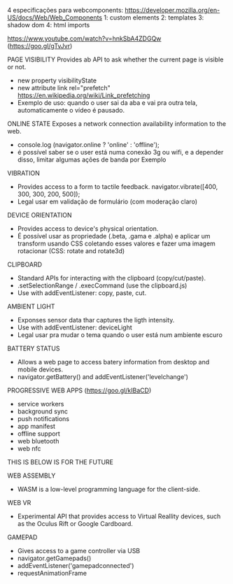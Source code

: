 4 especificações para webcomponents: https://developer.mozilla.org/en-US/docs/Web/Web_Components
1: custom elements
2: templates
3: shadow dom
4: html imports

https://www.youtube.com/watch?v=hnkSbA4ZDGQw (https://goo.gl/gTvJvr)

PAGE VISIBILITY
Provides ab API to ask whether the current page is visible or not.
- new property visibilityState
- new attribute link rel="prefetch" https://en.wikipedia.org/wiki/Link_prefetching
- Exemplo de uso: quando o user sai da aba e vai pra outra tela, automaticamente o vídeo é pausado.

ONLINE STATE
Exposes a network connection availability information to the web.
- console.log (navigator.online ? 'online' : 'offline');
- é possível saber se o user está numa conexão 3g ou wifi, e a depender disso, limitar algumas ações de banda por Exemplo

VIBRATION
- Provides access to a form to tactile feedback.
navigator.vibrate([400, 300, 300, 200, 500]);
- Legal usar em validação de formulário (com moderação claro)

DEVICE ORIENTATION
- Provides access to device's physical orientation.
- É possível usar as propriedade (.beta, .gama e .alpha) e aplicar um transform usando CSS coletando esses valores e fazer uma imagem rotacionar (CSS: rotate and rotate3d)

CLIPBOARD
- Standard APIs for interacting with the clipboard (copy/cut/paste).
- .setSelectionRange / .execCommand (use the clipboard.js)
- Use with addEventListener: copy, paste, cut.

AMBIENT LIGHT
- Exponses sensor data thar captures the ligth intensity.
- Use with addEventListener: deviceLight
- Legal usar pra mudar o tema quando o user está num ambiente escuro

BATTERY STATUS
- Allows a web page to access batery information from desktop and mobile devices.
- navigator.getBattery() and addEventListener('levelchange')

PROGRESSIVE WEB APPS (https://goo.gl/kIBaCD)
- service workers
- background sync
- push notifications
- app manifest
- offline support
- web bluetooth
- web nfc

THIS IS BELOW IS FOR THE FUTURE

WEB ASSEMBLY
- WASM is a low-level programming language for the client-side.

WEB VR
- Experimental API that provides access to Virtual Reallity devices, such as the Oculus Rift or Google Cardboard.

GAMEPAD
- Gives access to a game controller via USB
- navigator.getGamepads()
- addEventListener('gamepadconnected')
- requestAnimationFrame


